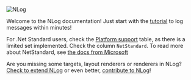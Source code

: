 ![NLog](http://nlog-project.org/images/NLog.png)

Welcome to the NLog documentation! Just start with the [tutorial](wiki/Tutorial) to log messages within minutes!


For .Net Standard users, check the  [Platform support](platform-support) table, as there is a limited set implemented. Check the column `NetStandard`. To read more about  NetStandard, see [the docs from Microsoft](https://docs.microsoft.com/en-us/dotnet/articles/standard/library)

Are you missing some targets, layout renderers or renderers in NLog? [Check to extend NLog](Extending-NLog) or even better, [contribute to NLog](https://github.com/NLog/NLog#contributing)!